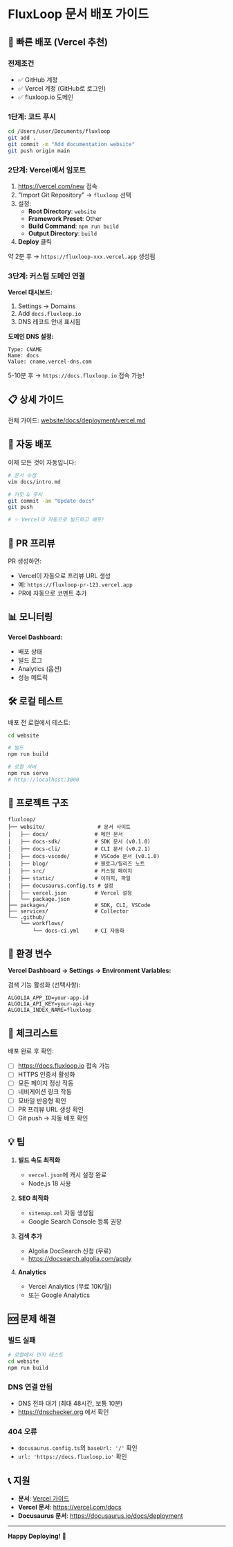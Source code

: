 # FluxLoop 문서 배포 가이드

## 🚀 빠른 배포 (Vercel 추천)

### 전제조건
- ✅ GitHub 계정
- ✅ Vercel 계정 (GitHub로 로그인)
- ✅ fluxloop.io 도메인

### 1단계: 코드 푸시

```bash
cd /Users/user/Documents/fluxloop
git add .
git commit -m "Add documentation website"
git push origin main
```

### 2단계: Vercel에서 임포트

1. https://vercel.com/new 접속
2. "Import Git Repository" → `fluxloop` 선택
3. 설정:
   - **Root Directory**: `website`
   - **Framework Preset**: Other
   - **Build Command**: `npm run build`
   - **Output Directory**: `build`
4. **Deploy** 클릭

약 2분 후 → `https://fluxloop-xxx.vercel.app` 생성됨

### 3단계: 커스텀 도메인 연결

**Vercel 대시보드:**
1. Settings → Domains
2. Add `docs.fluxloop.io`
3. DNS 레코드 안내 표시됨

**도메인 DNS 설정:**
```
Type: CNAME
Name: docs
Value: cname.vercel-dns.com
```

5-10분 후 → `https://docs.fluxloop.io` 접속 가능!

## 📋 상세 가이드

전체 가이드: [website/docs/deployment/vercel.md](./docs/deployment/vercel.md)

## 🔄 자동 배포

이제 모든 것이 자동입니다:

```bash
# 문서 수정
vim docs/intro.md

# 커밋 & 푸시
git commit -am "Update docs"
git push

# ✨ Vercel이 자동으로 빌드하고 배포!
```

## 🎨 PR 프리뷰

PR 생성하면:
- Vercel이 자동으로 프리뷰 URL 생성
- 예: `https://fluxloop-pr-123.vercel.app`
- PR에 자동으로 코멘트 추가

## 📊 모니터링

**Vercel Dashboard:**
- 배포 상태
- 빌드 로그
- Analytics (옵션)
- 성능 메트릭

## 🛠 로컬 테스트

배포 전 로컬에서 테스트:

```bash
cd website

# 빌드
npm run build

# 로컬 서버
npm run serve
# http://localhost:3000
```

## 📁 프로젝트 구조

```
fluxloop/
├── website/                 # 문서 사이트
│   ├── docs/               # 메인 문서
│   ├── docs-sdk/           # SDK 문서 (v0.1.0)
│   ├── docs-cli/           # CLI 문서 (v0.2.1)
│   ├── docs-vscode/        # VSCode 문서 (v0.1.0)
│   ├── blog/               # 블로그/릴리즈 노트
│   ├── src/                # 커스텀 페이지
│   ├── static/             # 이미지, 파일
│   ├── docusaurus.config.ts # 설정
│   ├── vercel.json         # Vercel 설정
│   └── package.json
├── packages/               # SDK, CLI, VSCode
├── services/               # Collector
└── .github/
    └── workflows/
        └── docs-ci.yml     # CI 자동화
```

## 🔧 환경 변수

**Vercel Dashboard → Settings → Environment Variables:**

검색 기능 활성화 (선택사항):
```
ALGOLIA_APP_ID=your-app-id
ALGOLIA_API_KEY=your-api-key
ALGOLIA_INDEX_NAME=fluxloop
```

## 🎯 체크리스트

배포 완료 후 확인:

- [ ] https://docs.fluxloop.io 접속 가능
- [ ] HTTPS 인증서 활성화
- [ ] 모든 페이지 정상 작동
- [ ] 네비게이션 링크 작동
- [ ] 모바일 반응형 확인
- [ ] PR 프리뷰 URL 생성 확인
- [ ] Git push → 자동 배포 확인

## 💡 팁

1. **빌드 속도 최적화**
   - `vercel.json`에 캐시 설정 완료
   - Node.js 18 사용

2. **SEO 최적화**
   - `sitemap.xml` 자동 생성됨
   - Google Search Console 등록 권장

3. **검색 추가**
   - Algolia DocSearch 신청 (무료)
   - https://docsearch.algolia.com/apply

4. **Analytics**
   - Vercel Analytics (무료 10K/월)
   - 또는 Google Analytics

## 🆘 문제 해결

### 빌드 실패
```bash
# 로컬에서 먼저 테스트
cd website
npm run build
```

### DNS 연결 안됨
- DNS 전파 대기 (최대 48시간, 보통 10분)
- https://dnschecker.org 에서 확인

### 404 오류
- `docusaurus.config.ts`의 `baseUrl: '/'` 확인
- `url: 'https://docs.fluxloop.io'` 확인

## 📞 지원

- **문서**: [Vercel 가이드](./docs/deployment/vercel.md)
- **Vercel 문서**: https://vercel.com/docs
- **Docusaurus 문서**: https://docusaurus.io/docs/deployment

---

**Happy Deploying!** 🚀

